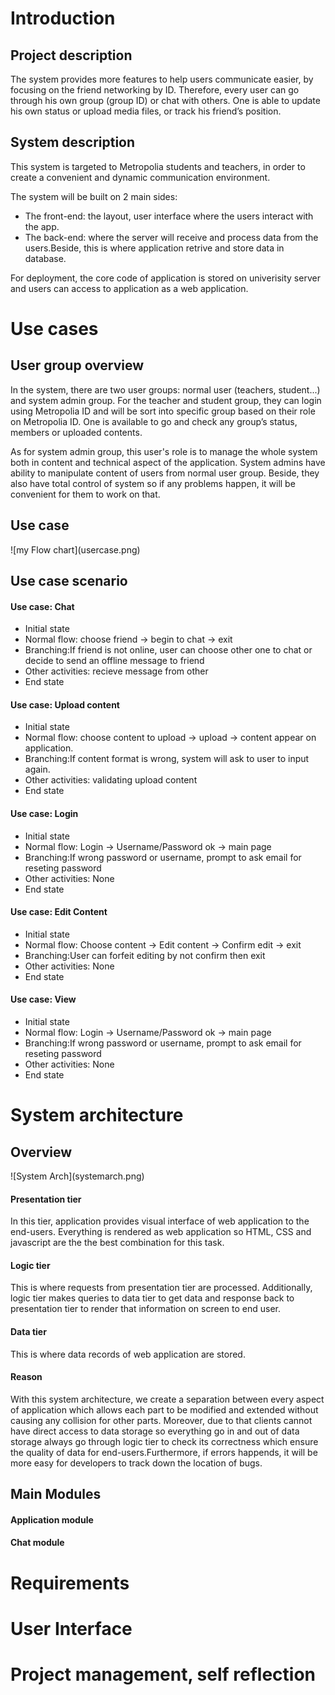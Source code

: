 <h1>Introduction</h1>
<h2>Project description</h2>
<p>The system provides more features to help users communicate easier, by focusing on the friend networking by ID. Therefore, every user can go through his own group (group ID) or chat with others. One is able to update his own status or upload media files, or track his friend’s position.</p>
<h2>System description</h2>
<p>This system is targeted to Metropolia students and teachers, in order to create a convenient and dynamic communication environment.</p>
<p>The system will be built on 2 main sides:
<ul>
<li>The front-end: the layout, user interface where the users interact with the app.</li>
<li>The back-end: where the server will receive and process data from the users.Beside, this is where application retrive and store data in database.</li>
</ul></p>
<p>For deployment, the core code of application is stored on univerisity server and users can access to application as a web application.</p>

<h1>Use cases</h1>
<h2>User group overview</h2> 
<p>In the system, there are two user groups: normal user (teachers, student...) and system admin group.  For the teacher and student group, they can login using Metropolia ID and will be sort into specific group based on their role on Metropolia ID. One is available to go and check any group’s status, members or uploaded contents.<p>

<p>As for system admin group, this user's role is to manage the whole system both in content and technical aspect of the application. System admins have ability to manipulate content of users from normal user group. Beside, they also have total control of system so if any problems happen, it will be convenient for them to work on that.</p>
<h2>Use case</h2> 
![my Flow chart](usercase.png)


<h2>Use case scenario</h2> 

<h4>Use case: Chat </h4> 
<ul>
<li>Initial state</li>
<li>Normal flow: choose friend -> begin to chat -> exit </li>
<li>Branching:If friend is not online, user can choose other one to chat or decide to send an offline message to friend</li>
<li>Other activities: recieve message from other </li>
<li>End state </li>
</ul>

<h4>Use case: Upload content </h4> 
<ul>
<li>Initial state</li>
<li>Normal flow: choose content to upload -> upload -> content appear on application. </li>
<li>Branching:If content format is wrong, system will ask to user to input again.</li>
<li>Other activities: validating upload content </li>
<li>End state </li>
</ul>

<h4>Use case: Login </h4> 
<ul>
<li>Initial state</li>
<li>Normal flow: Login -> Username/Password ok -> main page </li>
<li>Branching:If wrong password or username, prompt to ask email for reseting password</li>
<li>Other activities: None </li>
<li>End state </li>
</ul>

<h4>Use case: Edit Content</h4> 
<ul>
<li>Initial state</li>
<li>Normal flow: Choose content -> Edit content -> Confirm edit -> exit </li>
<li>Branching:User can forfeit editing by not confirm then exit</li>
<li>Other activities: None </li>
<li>End state </li>
</ul>


<h4>Use case: View  </h4> 
<ul>
<li>Initial state</li>
<li>Normal flow: Login -> Username/Password ok -> main page </li>
<li>Branching:If wrong password or username, prompt to ask email for reseting password</li>
<li>Other activities: None </li>
<li>End state </li>
</ul>

<h1>System architecture</h1>

<h2>Overview</h2>
![System Arch](systemarch.png)


<h4>Presentation tier</h4>
<p>In this tier, application provides visual interface of web application to the end-users. Everything is rendered as web application so HTML, CSS and javascript are the the best combination for this task.</p>

<h4>Logic tier</h4>
<p>This is where requests from presentation tier are processed. Additionally, logic tier makes queries to data tier to get data and response back to presentation tier to render that information on screen to end user.</p>

<h4>Data tier</h4>
<p>This is where data records of web application are stored.</p>

<h4>Reason</h4>
<p>
With this system architecture, we create a separation between every aspect of application which allows each part to be modified and extended without causing any collision for other parts. Moreover, due to that clients cannot have direct access to data storage so everything go in and out of data storage always go through logic tier to check its correctness which ensure the quality of data for end-users.Furthermore, if errors happends, it will be more easy for developers to track down the location of bugs. 
</p>


<h2>Main Modules</h2> 

<h4>Application module</h4> 

<h4>Chat module</h4> 


<h1>Requirements</h1>

<h1>User Interface</h1>

<h1>Project management, self reflection</h1>

